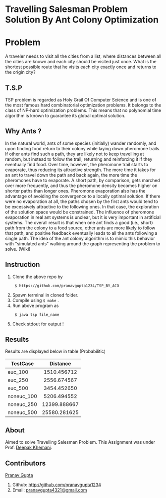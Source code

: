 # Travelling Salesman Problem Solution By Ant Colony Optimization

# Problem
A traveler needs to visit all the cities from a list, where distances between all the cities are known and each city should be visited just once. What is the shortest possible route that he visits each city exactly once and returns to the origin city?

## T.S.P
TSP problem is regarded as Holy Grail Of Computer Science and is one of the most famous hard combinatorial optimization problems. It belongs to the class of NP-hard optimization problems.
This means that no polynomial time algorithm is known to guarantee its global optimal solution.

## Why Ants ?
In the natural world, ants of some species (initially) wander randomly, and upon finding food return to their colony while laying down pheromone trails. If other ants find such a path, they are likely not to keep travelling at random, but instead to follow the trail, returning and reinforcing it if they eventually find food.
Over time, however, the pheromone trail starts to evaporate, thus reducing its attractive strength. The more time it takes for an ant to travel down the path and back again, the more time the pheromones have to evaporate. A short path, by comparison, gets marched over more frequently, and thus the pheromone density becomes higher on shorter paths than longer ones.
Pheromone evaporation also has the advantage of avoiding the convergence to a locally optimal solution. If there were no evaporation at all, the paths chosen by the first ants would tend to be excessively attractive to the following ones. In that case, the exploration of the solution space would be constrained. The influence of pheromone evaporation in real ant systems is unclear, but it is very important in artificial systems.
The overall result is that when one ant finds a good (i.e., short) path from the colony to a food source, other ants are more likely to follow that path, and positive feedback eventually leads to all the ants following a single path. The idea of the ant colony algorithm is to mimic this behavior with "simulated ants" walking around the graph representing the problem to solve.
(Wiki)

## Instruction

1. Clone the above repo by 
	```
	 $ https://github.com/pranavgupta1234/TSP_BY_ACO
	```
2. Spawn terminal in cloned folder.
3. Compile using `$ make` .
4. Run above program as 
	```
	 $ java tsp file_name
	```
5. Check stdout for output !

## Results
Results are displayed below in table (Probabilitic)

| TestCase      | Distance      | 
| ------------- |:-------------:| 
| euc_100       | 1510.456712   | 
| euc_250       | 2556.674567   | 
| euc_500       | 3454.452650   |
| noneuc_100    | 5206.494552    | 
| noneuc_250    | 12399.888667  | 
| noneuc_500    | 25580.281625  | 

## About
Aimed to solve Travelling Salesman Problem. This Assignment was under Prof. [Deepak Khemani](https://www.iitm.ac.in/info/fac/khemani).

## Contributors

[Pranav Gupta](http://pranavgupta1234.github.io)
1. Github: http://github.com/pranavgupta1234
2. Email: pranavgupta4321@gmail.com

